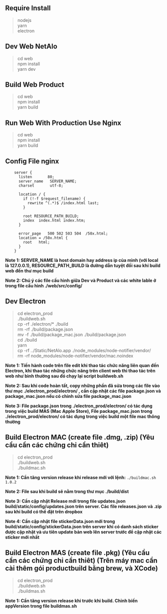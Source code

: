 ## Require Install
> nodejs   
> yarn   
> electron  

## Dev Web NetAlo
> cd web  
> npm install  
> yarn dev   

## Build Web Product
> cd web  
> npm install  
> yarn build   

## Run Web With Production Use Nginx
> cd web  
> npm install  
> yarn build     

## Config File nginx
```
	server {
	  listen       80;
	  server_name   SERVER_NAME;
	  charset       utf-8;

	  location / {
	    if (!-f $request_filename) {
	      rewrite ^(.*)$ /index.html last;
	    }

	    root RESOURCE_PATH_BUILD;
	    index  index.html index.htm;
	  }

	  error_page   500 502 503 504  /50x.html;
	  location = /50x.html {
	    root   html;
	  }
	}
```

**Note 1: SERVER_NAME là host domain hay address ip của mình (với local là 127.0.0.1), RESOURCE_PATH_BUILD là đường dẫn tuyệt đối sau khi build web đến thư mục build**   

**Note 2: Chú ý các file cấu hình giữa Dev và Product và các white lable ở trong file cấu hình ./web/src/config/**


## Dev Electron  
> cd electron_prod  
> ./buildweb.sh  
> cp -rf ./electron/* ./build  
> rm -rf ./build/package.json  
> mv -f ./build/package_mac.json ./build/package.json    
> cd ./build  
> yarn  
> cp -rf ../Static/NetAlo.app ./node_modules/node-notifier/vendor/   
> rm -rf node_modules/node-notifier/vendor/mac.noindex  

**Note 1: Tiến hành code trên file edit khi thao tác chức năng liên quan đến Electron, khi thao tác những chức năng trên client web thì thao tác trên web như bình thường sau đó chạy lại script buildweb.sh**

**Note 2: Sau khi code hoàn tất, copy những phần đã sửa trong các file vào thư mục ./electron_prod/electron/ , cần cập nhật các file package.json và package_mac.json nếu có chỉnh sửa file package_mac.json**

**Note 3: File package.json trong ./electron_prod/electron/ có tác dụng trong việc build MAS (Mac Apple Store), File package_mac.json trong ./electron_prod/electron/ có tác dụng trong việc build một file mac thông thường**   

## Build Electron MAC (create file .dmg, .zip) (Yêu cầu cần các chứng chỉ cần thiêt)
> cd electron_prod  
> ./buildweb.sh  
> ./buildmac.sh  

**Note 1: Cần tăng version release khi release mới với lệnh:**
`./buildmac.sh 1.0.2`

**Note 2: File sau khi build sẽ nằm trong thư mục ./build/dist**

**Note 3: Cần cập nhật Release mới trong file updates.json build/static/config/updates.json trên server. Các file releases.json và .zip sau khi build có thể đặt trên dropbox**

**Note 4: Cần cập nhật file stickerData.json mới trong build/static/config/stickerData.json trên server khi có danh sách sticker được cập nhật và ưu tiên update bản web lên server trước để cập nhật các sticker mới nhất**

## Build Electron MAS (create file .pkg) (Yêu cầu cần các chứng chỉ cần thiêt) (Trên máy mac cần cài thêm gói productbuild bằng brew, và XCode)
> cd electron_prod  
> ./buildweb.sh  
> ./buildmas.sh  

**Note 1: Cần tăng version release khi trước khi build. Chỉnh biến appVersion trong file buildmas.sh**





